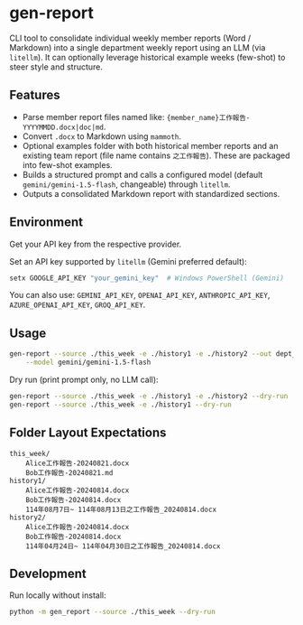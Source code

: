 # gen-report

CLI tool to consolidate individual weekly member reports (Word / Markdown) into a single department weekly report using an LLM (via `litellm`). It can optionally leverage historical example weeks (few-shot) to steer style and structure.

## Features

* Parse member report files named like: `{member_name}工作報告-YYYYMMDD.docx|doc|md`.
* Convert `.docx` to Markdown using `mammoth`.
* Optional examples folder with both historical member reports and an existing team report (file name contains `之工作報告`). These are packaged into few-shot examples.
* Builds a structured prompt and calls a configured model (default `gemini/gemini-1.5-flash`, changeable) through `litellm`.
* Outputs a consolidated Markdown report with standardized sections.

## Environment

Get your API key from the respective provider.

Set an API key supported by `litellm` (Gemini preferred default):

```powershell
setx GOOGLE_API_KEY "your_gemini_key"  # Windows PowerShell (Gemini)
```

You can also use: `GEMINI_API_KEY`, `OPENAI_API_KEY`, `ANTHROPIC_API_KEY`, `AZURE_OPENAI_API_KEY`, `GROQ_API_KEY`.

## Usage

```bash
gen-report --source ./this_week -e ./history1 -e ./history2 --out dept_report_20240821.md \
	--model gemini/gemini-1.5-flash
```

Dry run (print prompt only, no LLM call):

```bash
gen-report --source ./this_week -e ./history1 -e ./history2 --dry-run
gen-report --source ./this_week -e ./history1 --dry-run
```

## Folder Layout Expectations

```
this_week/
	Alice工作報告-20240821.docx
	Bob工作報告-20240821.md
history1/
	Alice工作報告-20240814.docx
	Bob工作報告-20240814.docx
	114年08月7日~ 114年08月13日之工作報告_20240814.docx
history2/
	Alice工作報告-20240814.docx
	Bob工作報告-20240814.docx
	114年04月24日~ 114年04月30日之工作報告_20240814.docx
```

## Development

Run locally without install:

```bash
python -m gen_report --source ./this_week --dry-run
```

